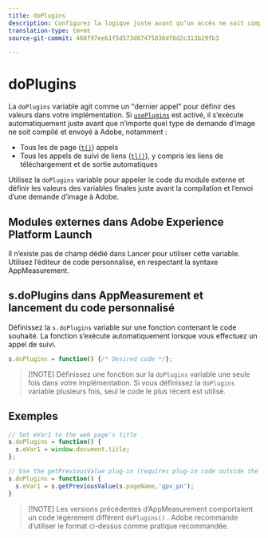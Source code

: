 ```yaml
---
title: doPlugins
description: Configurez la logique juste avant qu’un accès ne soit compilé et envoyé à Adobe.
translation-type: tm+mt
source-git-commit: 468f97ee61f5d573d07475836df8d2c313b29fb3

---
```



# doPlugins

La `doPlugins` variable agit comme un &quot;dernier appel&quot; pour définir des valeurs dans votre implémentation. Si [`usePlugins`](../config-vars/useplugins.md) est activé, il s’exécute automatiquement juste avant que n’importe quel type de demande d’image ne soit compilé et envoyé à Adobe, notamment :

* Tous les  de page ([`t()`](t-method.md)) appels
* Tous les appels de suivi de liens ([`tl()`](tl-method.md)), y compris les liens de téléchargement et de sortie automatiques

Utilisez la `doPlugins` variable pour appeler le code du module externe et définir les valeurs des variables finales juste avant la compilation et l’envoi d’une demande d’image à Adobe.

## Modules externes dans Adobe Experience Platform Launch

Il n’existe pas de champ dédié dans Lancer pour utiliser cette variable. Utilisez l’éditeur de code personnalisé, en respectant la syntaxe AppMeasurement.

## s.doPlugins dans AppMeasurement et lancement du code personnalisé

Définissez la `s.doPlugins` variable sur une fonction contenant le code souhaité. La fonction s’exécute automatiquement lorsque vous effectuez un appel de suivi.

```js
s.doPlugins = function() {/* Desired code */};
```

> [!NOTE] Définissez une fonction sur la `doPlugins` variable une seule fois dans votre implémentation. Si vous définissez la `doPlugins` variable plusieurs fois, seul le code le plus récent est utilisé.

## Exemples

```js
// Set eVar1 to the web page's title
s.doPlugins = function() {
  s.eVar1 = window.document.title;
};

// Use the getPreviousValue plug-in (requires plug-in code outside the function)
s.doPlugins = function() {
  s.eVar1 = s.getPreviousValue(s.pageName,'gpv_pn');
}
```

> [!NOTE] Les versions précédentes d’AppMeasurement comportaient un code légèrement différent `doPlugins()` . Adobe recommande d’utiliser le format ci-dessus comme pratique recommandée.
